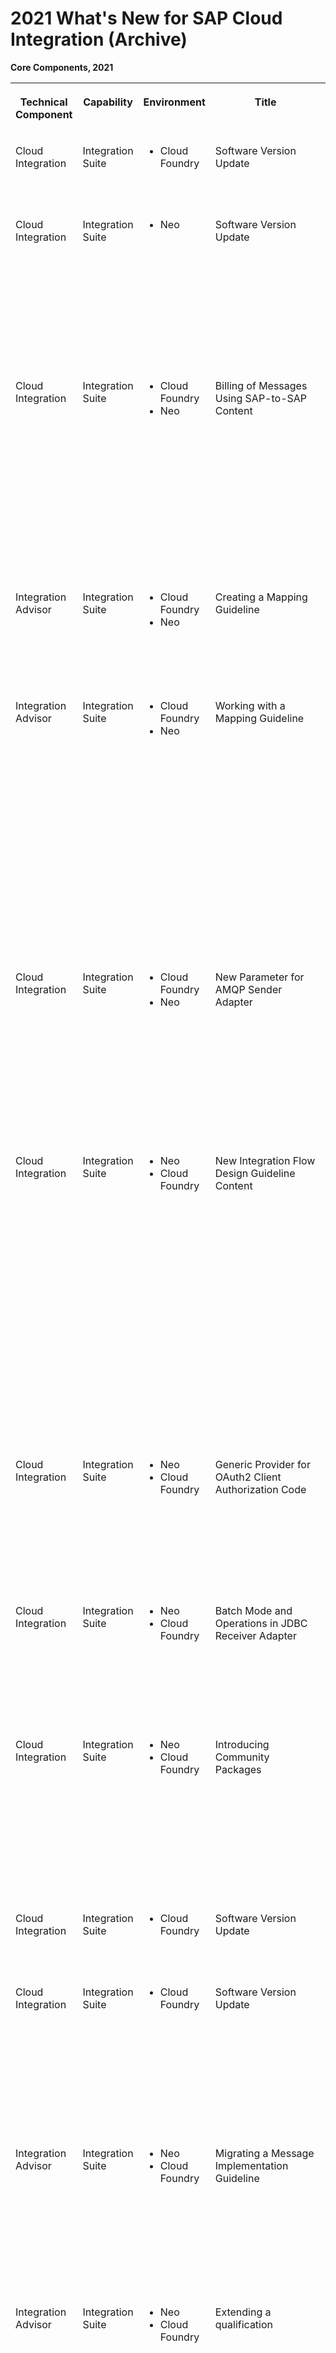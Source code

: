 <!-- loiodf65cdee56d04965a2e4bd863bc2410b -->

# 2021 What's New for SAP Cloud Integration \(Archive\)





**Core Components, 2021**


<table>
<tr>
<th valign="top">

Technical Component

</th>
<th valign="top">

Capability

</th>
<th valign="top">

Environment

</th>
<th valign="top">

Title

</th>
<th valign="top">

Description

</th>
<th valign="top">

Action

</th>
<th valign="top">

Type

</th>
<th valign="top">

Available as of

</th>
</tr>
<tr>
<td valign="top">

Cloud Integration

</td>
<td valign="top">

Integration Suite

</td>
<td valign="top">

-   Cloud Foundry



</td>
<td valign="top">

Software Version Update

</td>
<td valign="top">

-   SAP Cloud Integration: 6.20.\*
-   Increment: 2110



</td>
<td valign="top">

Info only

</td>
<td valign="top">

Changed

</td>
<td valign="top">

2021-12-04

</td>
</tr>
<tr>
<td valign="top">

Cloud Integration

</td>
<td valign="top">

Integration Suite

</td>
<td valign="top">

-   Neo



</td>
<td valign="top">

Software Version Update

</td>
<td valign="top">

-   SAP Cloud Integration: 5.28.\*
-   SAP Integration Advisor: 1.64.\*
-   Adapter Development Kit for SAP Cloud Integration: 2.53.\*
-   Increment: 2110



</td>
<td valign="top">

Info only

</td>
<td valign="top">

Changed

</td>
<td valign="top">

2021-12-04

</td>
</tr>
<tr>
<td valign="top">

Cloud Integration

</td>
<td valign="top">

Integration Suite

</td>
<td valign="top">

-   Cloud Foundry
-   Neo



</td>
<td valign="top">

Billing of Messages Using SAP-to-SAP Content

</td>
<td valign="top">

Starting with software increment 2110, all messages processed by modified standard SAP-to-SAP integration content \(from SAP Business Accelerator Hub\) are now charged according to the official metric. For more information, see SAP Note [294234](https://me.sap.com/notes/294234).

</td>
<td valign="top">

Info only

</td>
<td valign="top">

Changed

</td>
<td valign="top">

2021-12-04

</td>
</tr>
<tr>
<td valign="top">

Integration Advisor

</td>
<td valign="top">

Integration Suite

</td>
<td valign="top">

-   Cloud Foundry
-   Neo



</td>
<td valign="top">

Creating a Mapping Guideline

</td>
<td valign="top">

You can now copy a mapping guideline using two different options.

See: [Creating a New Mapping Guideline](../IntegrationAdvisor/creating-a-new-mapping-guideline-a42920e.md)

</td>
<td valign="top">

Info only

</td>
<td valign="top">

Changed

</td>
<td valign="top">

2021-12-04

</td>
</tr>
<tr>
<td valign="top">

Integration Advisor

</td>
<td valign="top">

Integration Suite

</td>
<td valign="top">

-   Cloud Foundry
-   Neo



</td>
<td valign="top">

Working with a Mapping Guideline

</td>
<td valign="top">

-   -   You can now search for a particular node in the source and target structure of a mapping guideline. The mapping type is now indicated by an icon above the mapping line.

See: [Mapping the Source and Target Nodes](../IntegrationAdvisor/mapping-the-source-and-target-nodes-9ea58d6.md)

</td>
<td valign="top">

Info only

</td>
<td valign="top">

New

</td>
<td valign="top">

2021-12-04

</td>
</tr>
<tr>
<td valign="top">

Cloud Integration

</td>
<td valign="top">

Integration Suite

</td>
<td valign="top">

-   Cloud Foundry
-   Neo



</td>
<td valign="top">

New Parameter for AMQP Sender Adapter

</td>
<td valign="top">

The mapping type is now indicated by an icon above theThe AMQP sender adapter comes with a new parameter that allows you to consume expired messages.

See: [Configure the AMQP Sender Adapter](../Development/configure-the-amqp-sender-adapter-99ce674.md)

</td>
<td valign="top">

Info only

</td>
<td valign="top">

Changed

</td>
<td valign="top">

2021-12-04

</td>
</tr>
<tr>
<td valign="top">

Cloud Integration

</td>
<td valign="top">

Integration Suite

</td>
<td valign="top">

-   Neo
-   Cloud Foundry



</td>
<td valign="top">

New Integration Flow Design Guideline Content

</td>
<td valign="top">

New integration flow design guidelines have been added to the *Integration Flow Design Guidelines - Enterprise Integration Patterns* integration package. Both documentation and a sample integration flow are available.

See:

-   [Variant: Dynamic Routing Using JMS Message Queues](../Development/variant-dynamic-routing-using-jms-message-queues-27c247e.md)

-   [Quality of Service Exactly Once](../Development/quality-of-service-exactly-once-f96cf27.md)




</td>
<td valign="top">

Info only

</td>
<td valign="top">

New

</td>
<td valign="top">

2021-12-04

</td>
</tr>
<tr>
<td valign="top">

Cloud Integration

</td>
<td valign="top">

Integration Suite

</td>
<td valign="top">

-   Neo
-   Cloud Foundry



</td>
<td valign="top">

Generic Provider for OAuth2 Client Authorization Code

</td>
<td valign="top">

You can now use the Generic Provider for OAuth2 Client Authorization Code.

See: [Deploying an OAuth2 Client Authorization Code with Generic Provider](../Operations/deploying-an-oauth2-client-authorization-code-with-generic-provider-72c8fa7.md)

</td>
<td valign="top">

Info only

</td>
<td valign="top">

New

</td>
<td valign="top">

2021-12-04

</td>
</tr>
<tr>
<td valign="top">

Cloud Integration

</td>
<td valign="top">

Integration Suite

</td>
<td valign="top">

-   Neo
-   Cloud Foundry



</td>
<td valign="top">

Batch Mode and Operations in JDBC Receiver Adapter

</td>
<td valign="top">

You can now perform batch operations like modifying multiple documents in one transaction.

See: [JDBC Receiver Adapter](../Development/jdbc-receiver-adapter-88be644.md)

</td>
<td valign="top">

Info only

</td>
<td valign="top">

New

</td>
<td valign="top">

2021-12-04

</td>
</tr>
<tr>
<td valign="top">

Cloud Integration

</td>
<td valign="top">

Integration Suite

</td>
<td valign="top">

-   Neo
-   Cloud Foundry



</td>
<td valign="top">

Introducing Community Packages

</td>
<td valign="top">

Community Packages are prepackaged, editable, open-source integration content developed by the integration experts in the community. See [Working with Prepackaged Integration Content](../Development/working-with-prepackaged-integration-content-bd2ed3e.md).

</td>
<td valign="top">

Info only

</td>
<td valign="top">

New

</td>
<td valign="top">

2021-12-04

</td>
</tr>
<tr>
<td valign="top">

Cloud Integration

</td>
<td valign="top">

Integration Suite

</td>
<td valign="top">

-   Cloud Foundry



</td>
<td valign="top">

Software Version Update

</td>
<td valign="top">

-   SAP Cloud Integration: 6.19.\*
-   Increment: 2109



</td>
<td valign="top">

Info only

</td>
<td valign="top">

Changed

</td>
<td valign="top">

2021-10-16

</td>
</tr>
<tr>
<td valign="top">

Cloud Integration

</td>
<td valign="top">

Integration Suite

</td>
<td valign="top">

-   Cloud Foundry



</td>
<td valign="top">

Software Version Update

</td>
<td valign="top">

-   SAP Cloud Integration: 5.27.\*
-   SAP Integration Advisor: 1.63.\*
-   Adapter Development Kit for SAP Cloud Integration: 2.53.\*
-   Increment: 2109



</td>
<td valign="top">

Info only

</td>
<td valign="top">

Changed

</td>
<td valign="top">

2021-10-16

</td>
</tr>
<tr>
<td valign="top">

Integration Advisor

</td>
<td valign="top">

Integration Suite

</td>
<td valign="top">

-   Neo
-   Cloud Foundry



</td>
<td valign="top">

Migrating a Message Implementation Guideline

</td>
<td valign="top">

You can now successfully migrate a message implementation guideline that is based on a IDoc.

See: [Migrating a Message Implementation Guideline](../IntegrationAdvisor/migrating-a-message-implementation-guideline-a9b12f3.md) 

</td>
<td valign="top">

Info only

</td>
<td valign="top">

New

</td>
<td valign="top">

2021-10-16

</td>
</tr>
<tr>
<td valign="top">

Integration Advisor

</td>
<td valign="top">

Integration Suite

</td>
<td valign="top">

-   Neo
-   Cloud Foundry



</td>
<td valign="top">

Extending a qualification

</td>
<td valign="top">

You can now extend an existing qualification of a message implementation guideline by adding an additional qualifier.

See: [Creating a Qualified Instance](../IntegrationAdvisor/creating-a-qualified-instance-efcf25e.md)

</td>
<td valign="top">

Info only

</td>
<td valign="top">

Changed

</td>
<td valign="top">

2021-10-16

</td>
</tr>
<tr>
<td valign="top">

Cloud Integration

</td>
<td valign="top">

Integration Suite

</td>
<td valign="top">

-   Neo
-   Cloud Foundry



</td>
<td valign="top">

Validation Step Introduced for JSON-to-XML Converter

</td>
<td valign="top">

The JSON-to-XML converter now checks for each JSON member name if it can be converted into a valid XML element or attribute name. If not, the system raises an exception.

The introduced enhancement can have an impact on existing integration flows containing the previous version of the JSON-to-XML converter.

Because of the newly introduced validation check, scenarios that have processed invalid JSON member names before can now result in an error.

Action: Check if your existing integration scenarios have processed invalid JSON member names \(not convertible into valid XML element or attribute names\) before. If that's the case, change your scenarios so that only that kind of JSON content is processed that can be converted into a valid XML.

To find more information on which characters are allowed in your JSON content so that Cloud Integration can convert it into valid XML, see: [Limitations for JSON to XML Conversion](../Development/limitations-for-json-to-xml-conversion-3a02829.md).

See also:

[3112970 - JSON-to-XML Converter Exception Caused by Invalid JSON Member Name](https://launchpad.support.sap.com/#/notes/3112970) \(Knowledge Base Article\)

</td>
<td valign="top">

Recommended

</td>
<td valign="top">

Changed

</td>
<td valign="top">

2021-10-16

</td>
</tr>
<tr>
<td valign="top">

Cloud Integration

</td>
<td valign="top">

Integration Suite

</td>
<td valign="top">

-   Neo
-   Cloud Foundry



</td>
<td valign="top">

Use Fast Exists Check for SFTP Adapter

</td>
<td valign="top">

You can now enable the Fast Exists Check for the SFTP sender and receiver adapter.

See:

-   [Configure the SFTP Sender Adapter](../Development/configure-the-sftp-sender-adapter-2de9ee5.md) 

-   [Configure the SFTP Sender Adapter Used with the Poll Enrich Step](../Development/configure-the-sftp-sender-adapter-used-with-the-poll-enrich-step-1f15fe2.md) 

-   [Configure the SFTP Receiver Adapter](../Development/configure-the-sftp-receiver-adapter-4ef52cf.md) 




</td>
<td valign="top">

Info only

</td>
<td valign="top">

New

</td>
<td valign="top">

2021-10-16

</td>
</tr>
<tr>
<td valign="top">

Cloud Integration

</td>
<td valign="top">

Integration Suite

</td>
<td valign="top">

-   Neo
-   Cloud Foundry



</td>
<td valign="top">

New Integration Flow Design Guideline Content

</td>
<td valign="top">

A new integration flow design guideline has been added to the *Integration Flow Design Guidelines – Use Scripting Appropriately* integration package. Both documentation and a sample integration flow are available.

See: [Parse JSON](../Development/parse-json-af0da64.md) 

</td>
<td valign="top">

Info only

</td>
<td valign="top">

New

</td>
<td valign="top">

2021-10-16

</td>
</tr>
<tr>
<td valign="top">

Cloud Integration

</td>
<td valign="top">

Integration Suite

</td>
<td valign="top">

-   Cloud Foundry



</td>
<td valign="top">

Software Version Update

</td>
<td valign="top">

-   SAP Cloud Integration: 6.18.\*
-   Increment: 2108



</td>
<td valign="top">



</td>
<td valign="top">

Changed

</td>
<td valign="top">

2021-09-18

</td>
</tr>
<tr>
<td valign="top">

Cloud Integration

</td>
<td valign="top">

Integration Suite

</td>
<td valign="top">

-   Neo



</td>
<td valign="top">

Software Version Update

</td>
<td valign="top">

-   SAP Cloud Integration: 5.26.\*
-   SAP Integration Advisor: 1.62.\*
-   Adapter Development Kit for SAP Cloud Integration: 2.53.\*
-   Increment: 2108



</td>
<td valign="top">



</td>
<td valign="top">

Changed

</td>
<td valign="top">

2021-09-18

</td>
</tr>
<tr>
<td valign="top">

Integration Advisor

</td>
<td valign="top">

Integration Suite

</td>
<td valign="top">

-   Neo
-   Cloud Foundry



</td>
<td valign="top">

Mapping Guidelines

</td>
<td valign="top">

Mapping guideline now supports group to leaf mapping.

See: [Mapping the Source and Target Nodes](../IntegrationAdvisor/mapping-the-source-and-target-nodes-9ea58d6.md) 

</td>
<td valign="top">



</td>
<td valign="top">

New

</td>
<td valign="top">

2021-09-18

</td>
</tr>
<tr>
<td valign="top">

Cloud Integration

</td>
<td valign="top">

Integration Suite

</td>
<td valign="top">

-   Neo
-   Cloud Foundry



</td>
<td valign="top">

Improvements to Access Policies

</td>
<td valign="top">

The scope of access policies now includes the protection of:

-   Script collection artifacts

-   Runtime operations like deploy and undeploy, restart, download, log level change, and configure archiving of the artifacts


See:

-   [Managing Access Policies, Cloud Foundry Environment](../Operations/managing-access-policies-cloud-foundry-environment-7db3c87.md) 

-   [Managing Access Policies, Neo Environment](../Operations/managing-access-policies-neo-environment-18f06d4.md) 




</td>
<td valign="top">



</td>
<td valign="top">

Changed

</td>
<td valign="top">

2021-09-18

</td>
</tr>
<tr>
<td valign="top">

Cloud Integration

</td>
<td valign="top">

Integration Suite

</td>
<td valign="top">

-   Neo
-   Cloud Foundry



</td>
<td valign="top">

Deployment Error Message in the Integration Flow Editor

</td>
<td valign="top">

Deployment error message is now shown in the *Deployment Status* tab of the integration flow editor. See: [Deployment Status View](../Development/deployment-status-view-40add87.md).

</td>
<td valign="top">



</td>
<td valign="top">

New

</td>
<td valign="top">

2021-09-18

</td>
</tr>
<tr>
<td valign="top">

Cloud Integration

</td>
<td valign="top">

Integration Suite

</td>
<td valign="top">

-   Neo
-   Cloud Foundry



</td>
<td valign="top">

Enhancements to Copy and Paste of Integration Flow Steps

</td>
<td valign="top">

You can now copy and paste multiple flow steps in one go. See: [Overview of Integration Flow Editor](../Development/overview-of-integration-flow-editor-db10beb.md).

</td>
<td valign="top">



</td>
<td valign="top">

Changed

</td>
<td valign="top">

2021-09-18

</td>
</tr>
<tr>
<td valign="top">

Cloud Integration

</td>
<td valign="top">

Integration Suite

</td>
<td valign="top">

-   Neo
-   Cloud Foundry



</td>
<td valign="top">

Enhancements to HTTP Receiver Adapter

</td>
<td valign="top">

In case of message failures while a HTTP Receiver adapter calls the target system, message processing log attachments are created. HTTP request headers, response headers, and response body are created as unique attachments depending upon the message failure scenario. See: [HTTP Receiver Adapter](../Development/http-receiver-adapter-2da452e.md).

</td>
<td valign="top">



</td>
<td valign="top">

Changed

</td>
<td valign="top">

2021-09-18

</td>
</tr>
<tr>
<td valign="top">

Cloud Integration

</td>
<td valign="top">

Cloud Integration

</td>
<td valign="top">

-   Neo

-   Cloud Foundry



</td>
<td valign="top">

Kafka Polling Monitor for the Kafka Sender Adapter

</td>
<td valign="top">

After deployment of the integration flow with the Kafka Sender adapter, if there's an exception thrown during polling for whichever reason, the corresponding error details are shown in the *Monitor* section.

See: [Configure the Kafka Sender Adapter](../Development/configure-the-kafka-sender-adapter-0d849e5.md) 

</td>
<td valign="top">



</td>
<td valign="top">

New

</td>
<td valign="top">

2021-09-18

</td>
</tr>
<tr>
<td valign="top">

Cloud Integration

</td>
<td valign="top">

Integration Suite

</td>
<td valign="top">

-   Neo

-   Cloud Foundry



</td>
<td valign="top">

New *ID Mapping* Step Available

</td>
<td valign="top">

You can use the *ID Mapping* step to map a source message ID to a target message ID. You can use this feature to implement scenarios with exactly once processing of messages, for example.

See: [Define ID Mapping](../Development/define-id-mapping-2367101.md) 

</td>
<td valign="top">



</td>
<td valign="top">

New

</td>
<td valign="top">

2021-09-18

</td>
</tr>
<tr>
<td valign="top">

Cloud Integration

</td>
<td valign="top">

Integration Suite

</td>
<td valign="top">

-   Neo

-   Cloud Foundry



</td>
<td valign="top">

New Integration Flow Design Guideline Content

</td>
<td valign="top">

A new integration flow design guideline has been added to the *Integration Flow Design Guidelines – Use Scripting Appropriately* integration package. Both documentation and a sample integration flow are available. See:

-   [Access URL Get Parameters in Scripts](../Development/access-url-get-parameters-in-scripts-7ad2ac9.md) 

-   [Access URL Paths in Scripts](../Development/access-url-paths-in-scripts-f0620cb.md) 




</td>
<td valign="top">



</td>
<td valign="top">

New

</td>
<td valign="top">

2021-09-18

</td>
</tr>
<tr>
<td valign="top">

Cloud Integration

</td>
<td valign="top">

Integration Suite

</td>
<td valign="top">

-   Cloud Foundry



</td>
<td valign="top">

Software Version Update

</td>
<td valign="top">

-   SAP Cloud Integration: 6.17.\*
-   Increment: 2107



</td>
<td valign="top">



</td>
<td valign="top">

Changed

</td>
<td valign="top">

2021-08-21

</td>
</tr>
<tr>
<td valign="top">

Cloud Integration

</td>
<td valign="top">

Integration Suite

</td>
<td valign="top">

-   Neo



</td>
<td valign="top">

Software Version Update

</td>
<td valign="top">

-   SAP Cloud Integration: 5.25.\*
-   SAP Integration Advisor: 1.61.\*
-   Adapter Development Kit for SAP Cloud Integration: 2.53.\*
-   Increment: 2107



</td>
<td valign="top">



</td>
<td valign="top">

Changed

</td>
<td valign="top">

2021-08-21

</td>
</tr>
<tr>
<td valign="top">

Cloud Integration

</td>
<td valign="top">

Integration Suite

</td>
<td valign="top">

-   Neo

-   Cloud Foundry



</td>
<td valign="top">

Archiving Data

</td>
<td valign="top">

You can connect Cloud Integration to a remote content management system and use this system to archive data.

See: [Archiving Data, Cloud Foundry Environment](../Operations/archiving-data-cloud-foundry-environment-bc71f88.md) 

</td>
<td valign="top">



</td>
<td valign="top">

New

</td>
<td valign="top">

2021-08-21

</td>
</tr>
<tr>
<td valign="top">

Integration Advisor

</td>
<td valign="top">

Integration Suite

</td>
<td valign="top">

-   Cloud Foundry



</td>
<td valign="top">

Migrating a Message Implementation Guideline

</td>
<td valign="top">

Migration of a message implementation guideline will now consider Compound qualified nodes as well.

See: [Migrating a Message Implementation Guideline](../IntegrationAdvisor/migrating-a-message-implementation-guideline-a9b12f3.md) 

</td>
<td valign="top">



</td>
<td valign="top">

Changed

</td>
<td valign="top">

2021-08-21

</td>
</tr>
<tr>
<td valign="top">

Integration Advisor

</td>
<td valign="top">

Integration Suite

</td>
<td valign="top">

-   Neo

-   Cloud Foundry



</td>
<td valign="top">

Simulating a Message Implementation Guideline

</td>
<td valign="top">

You now have the option to rerun simulation on a message implementation guideline based on example data or payload data.

See: [Simulating a Message Implementation Guideline](../IntegrationAdvisor/simulating-a-message-implementation-guideline-42b45c5.md) 

</td>
<td valign="top">



</td>
<td valign="top">

Changed

</td>
<td valign="top">

2021-08-21

</td>
</tr>
<tr>
<td valign="top">

Integration Advisor

</td>
<td valign="top">

Integration Suite

</td>
<td valign="top">

-   Neo

-   Cloud Foundry



</td>
<td valign="top">

Simulating a Mapping Guideline

</td>
<td valign="top">

You can now view all the potential instances of a node after simulating a mapping guideline, independent of whether the instances are created or not.

See: [Simulating a Mapping Guideline](../IntegrationAdvisor/simulating-a-mapping-guideline-b18178b.md) 

</td>
<td valign="top">



</td>
<td valign="top">

New

</td>
<td valign="top">

2021-08-21

</td>
</tr>
<tr>
<td valign="top">

Cloud Integration

</td>
<td valign="top">

Cloud Integration

</td>
<td valign="top">

-   Neo
-   Cloud Foundry



</td>
<td valign="top">

New Integration Flow Design Guideline Content

</td>
<td valign="top">

A new integration flow design guideline has been added to the *Integration Flow Design Guidelines - Learn the Basics* integration package. Both documentation and a sample integration flow are available.

See: [Decouple Sender and Flows Using JMS Message Queues](../Development/decouple-sender-and-flows-using-jms-message-queues-3c26902.md) 

A new integration flow design guideline has been added to the *Integration Flow Design Guidelines - Apply Highest Security Standards* integration package. Both documentation and a sample integration flow are available.

See: [Protect Data Integrity](../Development/protect-data-integrity-e0ef25c.md) 

</td>
<td valign="top">



</td>
<td valign="top">

Changed

</td>
<td valign="top">

2021-08-21

</td>
</tr>
<tr>
<td valign="top">

Cloud Integration

</td>
<td valign="top">

Integration Suite

</td>
<td valign="top">

-   Neo
-   Cloud Foundry



</td>
<td valign="top">

Enhancements to Copy and Paste of Integration Flow Steps

</td>
<td valign="top">

You can now copy flow steps and paste them across different integration flows. See: [Overview of Integration Flow Editor](../Development/overview-of-integration-flow-editor-db10beb.md).

</td>
<td valign="top">



</td>
<td valign="top">

Changed

</td>
<td valign="top">

2021-08-21

</td>
</tr>
<tr>
<td valign="top">

Cloud Integration

</td>
<td valign="top">

Integration Suite

</td>
<td valign="top">

-   Neo
-   Cloud Foundry



</td>
<td valign="top">

Improvements to Access Policies in Design Time

</td>
<td valign="top">

Message mappings and value mappings can also be protected using access policies. See

-   [Managing Access Policies, Cloud Foundry Environment](../Operations/managing-access-policies-cloud-foundry-environment-7db3c87.md) 

-   [Managing Access Policies, Neo Environment](../Operations/managing-access-policies-neo-environment-18f06d4.md) 




</td>
<td valign="top">



</td>
<td valign="top">

Changed

</td>
<td valign="top">

2021-08-21

</td>
</tr>
<tr>
<td valign="top">

Cloud Integration

</td>
<td valign="top">

Integration Suite

</td>
<td valign="top">

-   Neo
-   Cloud Foundry



</td>
<td valign="top">

Change in Delta Sync Range for SuccessFactors SOAP Adapter

</td>
<td valign="top">

For SuccessFactors SOAP Receiver adapter, the delta sync time range is changed to a 3-month timeframe. Earlier, the time range was from 01-01-1970. See: [Configure the SuccessFactors SOAP Receiver Adapter](../Development/configure-the-successfactors-soap-receiver-adapter-360ef42.md).

</td>
<td valign="top">



</td>
<td valign="top">

Changed

</td>
<td valign="top">

2021-08-21

</td>
</tr>
<tr>
<td valign="top">

Cloud Integration

</td>
<td valign="top">

Integration Suite

</td>
<td valign="top">

-   Cloud Foundry



</td>
<td valign="top">

Software Version Update

</td>
<td valign="top">

-   SAP Cloud Integration: 6.16.\*
-   Increment: 2106



</td>
<td valign="top">



</td>
<td valign="top">

Changed

</td>
<td valign="top">

2021-07-26

</td>
</tr>
<tr>
<td valign="top">

Cloud Integration

</td>
<td valign="top">

Integration Suite

</td>
<td valign="top">

-   Neo



</td>
<td valign="top">

Software Version Update

</td>
<td valign="top">

-   SAP Cloud Integration: 5.24.\*
-   SAP Integration Advisor: 1.60.\*
-   Adapter Development Kit for SAP Cloud Integration: 2.53.\*
-   Increment: 2106



</td>
<td valign="top">



</td>
<td valign="top">

Changed

</td>
<td valign="top">

2021-07-26

</td>
</tr>
<tr>
<td valign="top">

Integration Advisor

</td>
<td valign="top">

Integration Suite

</td>
<td valign="top">

-   Neo
-   Cloud Foundry



</td>
<td valign="top">

Conditional Mapping

</td>
<td valign="top">

You can now view the details of the input and outcome of a conditional mapping after simulating a mapping guideline.

See: [Simulating a Mapping Guideline](../IntegrationAdvisor/simulating-a-mapping-guideline-b18178b.md) 

</td>
<td valign="top">



</td>
<td valign="top">

Changed

</td>
<td valign="top">

2021-07-26

</td>
</tr>
<tr>
<td valign="top">

Cloud Integration

</td>
<td valign="top">

Integration Suite

</td>
<td valign="top">

-   Neo
-   Cloud Foundry



</td>
<td valign="top">

New On-Premise Database

</td>
<td valign="top">

The JDBC adapter now supports the connection to on-premise HANA databases.

See: [JDBC Receiver Adapter](../Development/jdbc-receiver-adapter-88be644.md).

</td>
<td valign="top">



</td>
<td valign="top">

New

</td>
<td valign="top">

2021-07-26

</td>
</tr>
<tr>
<td valign="top">

Integration Advisor

</td>
<td valign="top">

Integration Suite

</td>
<td valign="top">

-   Neo
-   Cloud Foundry



</td>
<td valign="top">

Message Implementation Guideline

</td>
<td valign="top">

-   You can now simulate a message implementation guideline using the payload data.

-   You can now view the distinction between nonexisting and empty leaf nodes after simulating the mapping structure of a message implementation guideline.


See: [Simulating a Message Implementation Guideline](../IntegrationAdvisor/simulating-a-message-implementation-guideline-42b45c5.md) 

</td>
<td valign="top">



</td>
<td valign="top">

New

</td>
<td valign="top">

2021-07-26

</td>
</tr>
<tr>
<td valign="top">

Integration Advisor

</td>
<td valign="top">

Integration Suite

</td>
<td valign="top">

-   Neo
-   Cloud Foundry



</td>
<td valign="top">

Code Value Mapping

</td>
<td valign="top">

You can now delete or change the deprecated values found in the code value mapping in a mapping guideline.

See: [Value Transformations](../IntegrationAdvisor/value-transformations-19f8374.md) 

</td>
<td valign="top">



</td>
<td valign="top">

Changed

</td>
<td valign="top">

2021-07-26

</td>
</tr>
<tr>
<td valign="top">

Cloud Integration

</td>
<td valign="top">

Integration Suite

</td>
<td valign="top">

-   Neo
-   Cloud Foundry



</td>
<td valign="top">

New Integration Flow Design Guideline Content

</td>
<td valign="top">

A new integration flow design guideline has been added to the *Integration Flow Design Guidelines - Handle Errors Gracefully* integration package. Both documentation and a sample integration flow are available.

See: [Handle Errors in Successful Responses](../Development/handle-errors-in-successful-responses-f066020.md) 

</td>
<td valign="top">



</td>
<td valign="top">

Changed

</td>
<td valign="top">

2021-07-26

</td>
</tr>
<tr>
<td valign="top">

Cloud Integration

</td>
<td valign="top">

Integration Suite

</td>
<td valign="top">

-   Neo
-   Cloud Foundry



</td>
<td valign="top">

Throw Exception in Poll Enrich

</td>
<td valign="top">

You can now enable the option to throw an exception in the message processing of the Poll Enrich step if no message is found.

See: [Define Poll Enrich](../Development/define-poll-enrich-f8c8c1d.md) 

</td>
<td valign="top">



</td>
<td valign="top">

Changed

</td>
<td valign="top">

2021-07-26

</td>
</tr>
<tr>
<td valign="top">

Cloud Integration

</td>
<td valign="top">

Integration Suite

</td>
<td valign="top">

-   Neo
-   Cloud Foundry



</td>
<td valign="top">

*Deployment Status* view in the integration artifact editor

</td>
<td valign="top">

*Deployment Status* is now available in the property sheet of the integration artifact editor. See: [Deployment Status View](../Development/deployment-status-view-40add87.md).

</td>
<td valign="top">



</td>
<td valign="top">

New

</td>
<td valign="top">

2021-07-26

</td>
</tr>
<tr>
<td valign="top">

Cloud Integration

</td>
<td valign="top">

Integration Suite

</td>
<td valign="top">

-   Neo
-   Cloud Foundry



</td>
<td valign="top">

Copy and Paste Integration Flow Steps while Modeling Integration artifacts

</td>
<td valign="top">

You can now copy flow steps and paste within the artifact. See: [Overview of Integration Flow Editor](../Development/overview-of-integration-flow-editor-db10beb.md).

</td>
<td valign="top">



</td>
<td valign="top">

New

</td>
<td valign="top">

2021-07-26

</td>
</tr>
<tr>
<td valign="top">

Cloud Integration

</td>
<td valign="top">

Integration Suite

</td>
<td valign="top">

-   Neo
-   Cloud Foundry



</td>
<td valign="top">

Improvements of LDAP Receiver Adapter

</td>
<td valign="top">

-   Search operation now returns multi-valued attributes using semicolon or xml tags.

-   You can now define the input type for a modify operation.

-   Modify operation now supports add, remove, and replace of the entities.


See: [LDAP Receiver Adapter](../Development/ldap-receiver-adapter-06a753f.md).

</td>
<td valign="top">



</td>
<td valign="top">

Changed

</td>
<td valign="top">

2021-07-26

</td>
</tr>
<tr>
<td valign="top">

Cloud Integration

</td>
<td valign="top">

Integration Suite

</td>
<td valign="top">

-   Neo
-   Cloud Foundry



</td>
<td valign="top">

Improvements of Access Policies in Design Time

</td>
<td valign="top">

OData APIs can also be protected using access policies. See

-   [Managing Access Policies, Cloud Foundry Environment](../Operations/managing-access-policies-cloud-foundry-environment-7db3c87.md) 

-   [Managing Access Policies, Neo Environment](../Operations/managing-access-policies-neo-environment-18f06d4.md) 




</td>
<td valign="top">



</td>
<td valign="top">

Changed

</td>
<td valign="top">

2021-07-26

</td>
</tr>
<tr>
<td valign="top">

Cloud Integration

</td>
<td valign="top">

Integration Suite

</td>
<td valign="top">

-   Neo
-   Cloud Foundry



</td>
<td valign="top">

Support for OAuth2 SAML Bearer Certificate Authentication in SF Adapters

</td>
<td valign="top">

SuccessFactors SOAP Sender Adapter and the Query Modeling wizards of SuccessFactors V2 OData and SuccessFactors SOAP Receiver adapters now support OAuth2 credentials. See:

-   [Configure the SuccessFactors \(SOAP\) Sender Adapter](../Development/configure-the-successfactors-soap-sender-adapter-874e4b1.md) 

-   [Configure the SuccessFactors OData V2 Receiver Adapter](../Development/configure-the-successfactors-odata-v2-receiver-adapter-d16dd12.md) 

-   [Modifying SuccessFactors SOAP Entity and Operation](../Development/modifying-successfactors-soap-entity-and-operation-a6ee603.md) 




</td>
<td valign="top">



</td>
<td valign="top">

New

</td>
<td valign="top">

2021-07-26

</td>
</tr>
<tr>
<td valign="top">

Cloud Integration

</td>
<td valign="top">

Integration Suite

</td>
<td valign="top">

Cloud Foundry

</td>
<td valign="top">

Software Version Update

</td>
<td valign="top">

-   SAP Cloud Integration: 6.15.\*
-   Increment: 2105



</td>
<td valign="top">



</td>
<td valign="top">

Changed

</td>
<td valign="top">

2021-06-26

</td>
</tr>
<tr>
<td valign="top">

Cloud Integration

</td>
<td valign="top">

Integration Suite

</td>
<td valign="top">

Neo

</td>
<td valign="top">

Software Version Update

</td>
<td valign="top">

-   SAP Cloud Integration: 5.23.\*
-   SAP Integration Advisor: 1.59.\*
-   Adapter Development Kit for SAP Cloud Integration: 2.53.\*
-   Increment: 2105



</td>
<td valign="top">



</td>
<td valign="top">

Changed

</td>
<td valign="top">

2021-06-26

</td>
</tr>
<tr>
<td valign="top">

Integration Advisor

</td>
<td valign="top">

Integration Suite

</td>
<td valign="top">

-   Neo
-   Cloud Foundry



</td>
<td valign="top">

Compound Qualification

</td>
<td valign="top">

You can now qualify a node using more than one qualifying nodes in a message implementation guideline.

See: [Creating a Qualified Instance](../IntegrationAdvisor/creating-a-qualified-instance-efcf25e.md) 

</td>
<td valign="top">



</td>
<td valign="top">

New

</td>
<td valign="top">

2021-06-26

</td>
</tr>
<tr>
<td valign="top">

Integration Advisor

</td>
<td valign="top">

Integration Suite

</td>
<td valign="top">

-   Neo
-   Cloud Foundry



</td>
<td valign="top">

Mapping Guideline

</td>
<td valign="top">

You can now view the distinction between nonexisting and empty leaf nodes after simulating the mapping structure of a mapping guideline.

See: [Working with a Mapping Guideline \(MAG\)](../IntegrationAdvisor/working-with-a-mapping-guideline-mag-0803ca6.md) 

</td>
<td valign="top">



</td>
<td valign="top">

New

</td>
<td valign="top">

2021-06-26

</td>
</tr>
<tr>
<td valign="top">

Cloud Integration

</td>
<td valign="top">

Integration Suite

</td>
<td valign="top">

-   Neo
-   Cloud Foundry



</td>
<td valign="top">

Poll Interval for XI Adapter

</td>
<td valign="top">

You can now define the poll interval for both the XI Sender and the XI Receiver adapter, specifying the waiting time before a new attempt is made to consume messages from the data store.

See:

-   [Configure the XI Sender Adapter](../Development/configure-the-xi-sender-adapter-41a1a57.md) 

-   [Configure the XI Receiver Adapter](../Development/configure-the-xi-receiver-adapter-5d2670f.md) 




</td>
<td valign="top">



</td>
<td valign="top">

Changed

</td>
<td valign="top">

2021-06-26

</td>
</tr>
<tr>
<td valign="top">

Cloud Integration

</td>
<td valign="top">

Integration Suite

</td>
<td valign="top">

-   Neo
-   Cloud Foundry



</td>
<td valign="top">

Selective Transport of Integration Artifacts

</td>
<td valign="top">

Now you can transport one or more integration artifacts from your integration package to another integration tenant hosted on the same environment.

See: [Content Transport](../Development/content-transport-e3c79d6.md) 

</td>
<td valign="top">



</td>
<td valign="top">

Changed

</td>
<td valign="top">

2021-06-26

</td>
</tr>
<tr>
<td valign="top">

Cloud Integration

</td>
<td valign="top">

Integration Suite

</td>
<td valign="top">

-   Neo
-   Cloud Foundry



</td>
<td valign="top">

Modifying Java User Defined Functions \(UDFs\)

</td>
<td valign="top">

You can now view and edit Java UDF mapping content that was imported from ES Repository.

See: [Importing Mapping Content from ES Repository](../IntegrationSettings/importing-mapping-content-from-es-repository-e18fc05.md) 

</td>
<td valign="top">



</td>
<td valign="top">

Changed

</td>
<td valign="top">

2021-06-26

</td>
</tr>
<tr>
<td valign="top">

Cloud Integration

</td>
<td valign="top">

Integration Suite

</td>
<td valign="top">

-   Neo
-   Cloud Foundry



</td>
<td valign="top">

JDBC Driver

</td>
<td valign="top">

Now, you can upload and deploy type-4 compliant IBM DB2 JDBC drivers in runtime to access DB2 database.

See: [Configure JDBC Drivers](../Operations/configure-jdbc-drivers-77c7d95.md) 

</td>
<td valign="top">



</td>
<td valign="top">

New

</td>
<td valign="top">

2021-06-26

</td>
</tr>
<tr>
<td valign="top">

Cloud Integration

</td>
<td valign="top">

Integration Suite

</td>
<td valign="top">

-   Neo
-   Cloud Foundry



</td>
<td valign="top">

New Integration Flow Design Guideline Content

</td>
<td valign="top">

A new integration flow design guideline has been added to the *Integration Flow Design Guidelines - Learn the Basics: Message Mapping* integration package. Both documentation and a sample integration flow are available.

See: [Message Mapping](../Development/message-mapping-ec59f97.md) 

</td>
<td valign="top">



</td>
<td valign="top">

Changed

</td>
<td valign="top">

2021-06-26

</td>
</tr>
<tr>
<td valign="top">

Cloud Integration

</td>
<td valign="top">

Integration Suite

</td>
<td valign="top">

-   Neo
-   Cloud Foundry



</td>
<td valign="top">

Message Mapping as Artifact

</td>
<td valign="top">

Now, you can create message mapping artifact and reuse them by reference across different integration flows within the same integration package.

See: [Creating Message Mapping as an Artifact](../Development/creating-message-mapping-as-an-artifact-1d52a7b.md) 

</td>
<td valign="top">



</td>
<td valign="top">

New

</td>
<td valign="top">

2021-06-26

</td>
</tr>
<tr>
<td valign="top">

Cloud Integration

</td>
<td valign="top">

Integration Suite

</td>
<td valign="top">

-   Cloud Foundry



</td>
<td valign="top">

Improvements to Malware Scanning Capability

</td>
<td valign="top">

With this release, script collection artifacts and integration packages are also scanned for malware before upload. See: [Malware Scanner](../IntegrationSettings/malware-scanner-37df657.md).

</td>
<td valign="top">



</td>
<td valign="top">

Changed

</td>
<td valign="top">

2021-06-26

</td>
</tr>
<tr>
<td valign="top">

Cloud Integration

</td>
<td valign="top">

Integration Suite

</td>
<td valign="top">

-   Neo
-   Cloud Foundry



</td>
<td valign="top">

Support for OAuth2 SAML Bearer Certificate Authentication in SF Adapter

</td>
<td valign="top">

SuccessFactors SOAP Receiver Adapter now supports OAuth2 credentials. See: [Deploying an OAuth2 SAML Bearer Assertion](../Operations/deploying-an-oauth2-saml-bearer-assertion-3ee6582.md).

</td>
<td valign="top">



</td>
<td valign="top">

New

</td>
<td valign="top">

2021-06-26

</td>
</tr>
<tr>
<td valign="top">

Cloud Integration

</td>
<td valign="top">

Integration Suite

</td>
<td valign="top">

-   Neo
-   Cloud Foundry



</td>
<td valign="top">

Update related to ELSTER Adapter

</td>
<td valign="top">

This software release contains an update for the ELSTER receiver adapter: The German tax authorities have released a new version \(33.4.4.0\) of the

ERiC \(ELSTER Rich Client\) library. This update requires version 12 for the ELSTER data collection \(Datenabholung\).

If you use the ELSTER adapter, in particular, together with the data collection method for ETStmt \(LStB\) and ELStAM, make sure that you implement the following SAP note [3067520](https://me.sap.com/notes/3067520) in your HR system.

See: [ELSTER Receiver Adapter](../Development/elster-receiver-adapter-e374ef7.md) 

</td>
<td valign="top">



</td>
<td valign="top">

Changed

</td>
<td valign="top">

2021-06-26

</td>
</tr>
<tr>
<td valign="top">

Cloud Integration

</td>
<td valign="top">

Integration Suite

</td>
<td valign="top">

-   Neo
-   Cloud Foundry



</td>
<td valign="top">

Keep File and Process Again option for the SFTP Sender Adapter used with the Poll Enrich Step

</td>
<td valign="top">

You can now select the option *Keep File and Process Again* for the SFTP Sender Adapter used with the Poll Enrich Step to allow repeated and parallel access to the same file without moving or deleting it.

See: [Configure the SFTP Sender Adapter Used with the Poll Enrich Step](../Development/configure-the-sftp-sender-adapter-used-with-the-poll-enrich-step-1f15fe2.md) 

</td>
<td valign="top">



</td>
<td valign="top">

Changed

</td>
<td valign="top">

2021-06-26

</td>
</tr>
<tr>
<td valign="top">

Cloud Integration

</td>
<td valign="top">

Integration Suite

</td>
<td valign="top">

-   Neo
-   Cloud Foundry



</td>
<td valign="top">

Data Store Default Expiry Period

</td>
<td valign="top">

The data store default expiry period was changed from 90 to 30 days.

See: [Define Data Store Write Operations](../Development/define-data-store-write-operations-46260ee.md) 

</td>
<td valign="top">



</td>
<td valign="top">

Changed

</td>
<td valign="top">

2021-06-26

</td>
</tr>
<tr>
<td valign="top">

Cloud Integration

</td>
<td valign="top">

Integration Suite

</td>
<td valign="top">

-   Neo
-   Cloud Foundry



</td>
<td valign="top">

Improvement of Access Policies in Design Time

</td>
<td valign="top">

REST and SOAP APIs can also be protected using access policies. See

-   [Managing Access Policies, Cloud Foundry Environment](../Operations/managing-access-policies-cloud-foundry-environment-7db3c87.md) 

-   [Managing Access Policies, Neo Environment](../Operations/managing-access-policies-neo-environment-18f06d4.md) 




</td>
<td valign="top">



</td>
<td valign="top">

Changed

</td>
<td valign="top">

2021-06-26

</td>
</tr>
<tr>
<td valign="top">

Cloud Integration

</td>
<td valign="top">

Integration Suite

</td>
<td valign="top">

Cloud Foundry

</td>
<td valign="top">

Software Version Update

</td>
<td valign="top">

-   SAP Cloud Integration: 6.14.\*
-   Increment: 2104



</td>
<td valign="top">



</td>
<td valign="top">

Changed

</td>
<td valign="top">

2021-05-29

</td>
</tr>
<tr>
<td valign="top">

Cloud Integration

</td>
<td valign="top">

Integration Suite

</td>
<td valign="top">

Neo

</td>
<td valign="top">

Software Version Update

</td>
<td valign="top">

-   SAP Cloud Integration: 5.22.\*
-   SAP Integration Advisor: 1.58.\*
-   Adapter Development Kit for SAP Cloud Integration: 2.53.\*
-   Increment: 2104



</td>
<td valign="top">



</td>
<td valign="top">

Changed

</td>
<td valign="top">

2021-05-29

</td>
</tr>
<tr>
<td valign="top">

Integration Advisor

</td>
<td valign="top">

Integration Suite

</td>
<td valign="top">

-   Cloud Foundry
-   Neo



</td>
<td valign="top">

Message Implementation Guideline

</td>
<td valign="top">

You can now activate a message implementation guideline that is based on a custom message by activating the custom message first.

See: [Versioning a Message Implementation Guideline](../IntegrationAdvisor/versioning-a-message-implementation-guideline-12784f9.md) 

</td>
<td valign="top">



</td>
<td valign="top">

Changed

</td>
<td valign="top">

2021-05-29

</td>
</tr>
<tr>
<td valign="top">

Cloud Integration

</td>
<td valign="top">

Integration Suite

</td>
<td valign="top">

-   Cloud Foundry
-   Neo



</td>
<td valign="top">

PDF Guides in SAP Cloud Integration 

</td>
<td valign="top">

To improve access to information, we’re discontinuing to support all PDF guides, except for the **Feature Scope Description** guide. The PDF guides will no longer be updated, and it will be deleted. Going forward we do not recommend using the existing PDFs.

</td>
<td valign="top">



</td>
<td valign="top">

Deleted

</td>
<td valign="top">

2021-05-29

</td>
</tr>
<tr>
<td valign="top">

Integration Advisor

</td>
<td valign="top">

Integration Suite

</td>
<td valign="top">

-   Neo
-   Cloud Foundry



</td>
<td valign="top">

Migrating a Message Implementation Guideline

</td>
<td valign="top">

Migration of user-defined qualifier markers and qualifications based on newly added global codelists are now supported.

See: [Migrating a Message Implementation Guideline](../IntegrationAdvisor/migrating-a-message-implementation-guideline-a9b12f3.md) 

</td>
<td valign="top">



</td>
<td valign="top">

Changed

</td>
<td valign="top">

2021-05-29

</td>
</tr>
<tr>
<td valign="top">

Cloud Integration

</td>
<td valign="top">

Integration Suite

</td>
<td valign="top">

-   Neo
-   Cloud Foundry



</td>
<td valign="top">

Introducing Script Collection Artifact

</td>
<td valign="top">

You can create script collection artifacts that can contain supported script resources like Groovy script, JavaScripit, and Jar \(archive\) files in it. Script collection comes with benefits like reusable script resources, reduced memory usage, ease of maintenance. See [Developing Script and Script Collection](../Development/developing-script-and-script-collection-e60f706.md).

</td>
<td valign="top">



</td>
<td valign="top">

New

</td>
<td valign="top">

2021-05-29

</td>
</tr>
<tr>
<td valign="top">

Cloud Integration

</td>
<td valign="top">

Integration Suite

</td>
<td valign="top">

Neo

</td>
<td valign="top">

JDBC Receiver Adapter

</td>
<td valign="top">

You can now use JDBC receiver adapter to connect with HANA 2.0 Database \(DB\) for Cloud Integration tenants hosted on Neo Environment. Existing users can upgrade their HANA DB from 1.0 to 2.0.

</td>
<td valign="top">



</td>
<td valign="top">

Changed

</td>
<td valign="top">

2021-05-29

</td>
</tr>
<tr>
<td valign="top">

Cloud Integration

</td>
<td valign="top">

Integration Suite

</td>
<td valign="top">

-   Neo
-   Cloud Foundry



</td>
<td valign="top">

Consuming Access Policies in Design Time

</td>
<td valign="top">

As a tenant administrator, you can now apply access policies for the integration artifacts at design time. Earlier, you could only protect the business data created during the runtime execution of integration artifacts. See

-   [Managing Access Policies, Cloud Foundry Environment](../Operations/managing-access-policies-cloud-foundry-environment-7db3c87.md) 

-   [Managing Access Policies, Neo Environment](../Operations/managing-access-policies-neo-environment-18f06d4.md) 




</td>
<td valign="top">



</td>
<td valign="top">

Changed

</td>
<td valign="top">

2021-05-29

</td>
</tr>
<tr>
<td valign="top">

Cloud Integration

</td>
<td valign="top">

Integration Suite

</td>
<td valign="top">

-   Neo
-   Cloud Foundry



</td>
<td valign="top">

Enhanced Cloud Integration OData API

</td>
<td valign="top">

The `Idempotent Repository` resource of the `Message Processing Logs` API has been deprecated and replaced by a new one.

See: [Message Processing Logs](../Development/message-processing-logs-827a2d7.md) 

</td>
<td valign="top">



</td>
<td valign="top">

Changed

</td>
<td valign="top">

2021-05-29

</td>
</tr>
<tr>
<td valign="top">

Cloud Integration

</td>
<td valign="top">

Integration Suite

</td>
<td valign="top">

-   Neo
-   Cloud Foundry



</td>
<td valign="top">

Listing Allowed Headers in the HTTP Receiver Adapter

</td>
<td valign="top">

You can now list the request headers that must go from and the response headers that must come to the HTTP Receiver Adapter. Earlier, the adapter exchanged all the headers by default leading to few instances of message processing failure. See [HTTP Receiver Adapter](../Development/http-receiver-adapter-2da452e.md).

</td>
<td valign="top">



</td>
<td valign="top">

New

</td>
<td valign="top">

2021-05-29

</td>
</tr>
<tr>
<td valign="top">

Cloud Integration

</td>
<td valign="top">

Integration Suite

</td>
<td valign="top">

-   Neo
-   Cloud Foundry



</td>
<td valign="top">

New Integration Flow Design Guideline Content

</td>
<td valign="top">

New guidelines for integration flow design have been added to the integration packages *Integration Flow Design Guidelines - Relax Dependencies to External Components* and *Integration Flow Design Guidelines - Run an Integration Flow Under Well-Defined Boundary Conditions*.

See:

-   [Perform OData Batch Requests](../Development/perform-odata-batch-requests-b0372d4.md) 

-   [Reduce Size of OData Content Enricher Response](../Development/reduce-size-of-odata-content-enricher-response-8a76692.md) 

-   [Reduce the Memory Consumption for Splitter Scenarios](../Development/reduce-the-memory-consumption-for-splitter-scenarios-de974b8.md) 




</td>
<td valign="top">



</td>
<td valign="top">

Changed

</td>
<td valign="top">

2021-05-29

</td>
</tr>
<tr>
<td valign="top">

Cloud Integration

</td>
<td valign="top">

Integration Suite

</td>
<td valign="top">

-   Neo
-   Cloud Foundry



</td>
<td valign="top">

New Features Added to SFTP Adapter for Poll Enrich Step

</td>
<td valign="top">

Additional features are supported when connecting to an external component using the *Poll Enrich* step:

You can now dynamically configure the *Proxy Type* and *Authentication* parameters.

See: [Configure the SFTP Sender Adapter Used with the Poll Enrich Step](../Development/configure-the-sftp-sender-adapter-used-with-the-poll-enrich-step-1f15fe2.md) 

</td>
<td valign="top">



</td>
<td valign="top">

Changed

</td>
<td valign="top">

2021-05-29

</td>
</tr>
<tr>
<td valign="top">

Cloud Integration

</td>
<td valign="top">

Integration Suite

</td>
<td valign="top">

Cloud Foundry

</td>
<td valign="top">

Software Version Update

</td>
<td valign="top">

-   SAP Cloud Integration: 6.13.\*
-   Increment: 2103



</td>
<td valign="top">



</td>
<td valign="top">

-   New
-   Changed



</td>
<td valign="top">

2021-05-01

</td>
</tr>
<tr>
<td valign="top">

Cloud Integration

</td>
<td valign="top">

Integration Suite

</td>
<td valign="top">

Neo

</td>
<td valign="top">

Software Version Update

</td>
<td valign="top">

-   SAP Cloud Integration: 5.21.\*
-   SAP Integration Advisor: 1.57.\*
-   Adapter Development Kit for SAP Cloud Integration: 2.53.\*
-   Increment: 2103



</td>
<td valign="top">



</td>
<td valign="top">

-   New
-   Changed



</td>
<td valign="top">

2021-05-01

</td>
</tr>
<tr>
<td valign="top">

Cloud Integration

</td>
<td valign="top">

Integration Suite

</td>
<td valign="top">

-   Neo
-   Cloud Foundry



</td>
<td valign="top">

Parameters of PGP Encryptor/Decryptor Dynamically Configurable

</td>
<td valign="top">

You can now configure the following parameters dynamically based on headers or properties:

-   *PGP Encryptor*: Encryption key user ID and signer user ID

    See: [Define PGP Encryptor](../Development/define-pgp-encryptor-7a07766.md) 

-   *PGP Decryptor*: Public key user ID

    See: [Define PGP Decryptor](../Development/define-pgp-decryptor-d0dc511.md) 


Assume that you like to send an encrypted and signed message to multiple receivers and use specific keys for each receiver. Furthermore, assume that the receivers are determined at runtime from the content of the inbound message. You can use this feature to dynamically get the required encryption and signing key dynamically at runtime.

</td>
<td valign="top">



</td>
<td valign="top">

Changed

</td>
<td valign="top">

2021-05-01

</td>
</tr>
<tr>
<td valign="top">

Cloud Integration

</td>
<td valign="top">

Integration Suite

</td>
<td valign="top">

-   Neo
-   Cloud Foundry



</td>
<td valign="top">

New *Poll Enrich* Integration Flow Step Type

</td>
<td valign="top">

You can use this step together with the SFTP sender adapter to poll \(read\) content from an external component and to enrich the original message with this content.

See: [Define Poll Enrich](../Development/define-poll-enrich-f8c8c1d.md) 

</td>
<td valign="top">



</td>
<td valign="top">

New

</td>
<td valign="top">

2021-05-01

</td>
</tr>
<tr>
<td valign="top">

Cloud Integration

</td>
<td valign="top">

Integration Suite

</td>
<td valign="top">

-   Neo



</td>
<td valign="top">

Configure the Kafka Sender or Receiver Adapter

</td>
<td valign="top">

You can now configure the Kafka Sender Adapter or the Kafka Receiver Adapter to connect to an external Kafka broker via Kafka protocol.

See: [Kafka Adapter](../Development/kafka-adapter-3e7b995.md).

</td>
<td valign="top">



</td>
<td valign="top">

New

</td>
<td valign="top">

2021-05-01

</td>
</tr>
<tr>
<td valign="top">

Cloud Integration

</td>
<td valign="top">

Integration Suite

</td>
<td valign="top">

-   Neo
-   Cloud Foundry



</td>
<td valign="top">

Perform Kafka Adapter Connectivity Tests

</td>
<td valign="top">

You can now perform connectivity tests for the Kafka adapter.

</td>
<td valign="top">



</td>
<td valign="top">

New

</td>
<td valign="top">

2021-05-01

</td>
</tr>
<tr>
<td valign="top">

Cloud Integration

</td>
<td valign="top">

Integration Suite

</td>
<td valign="top">

-   Neo
-   Cloud Foundry



</td>
<td valign="top">

Define the Number of Concurrent Processes for JMS Queues in XI Adapter

</td>
<td valign="top">

You can now define the number of concurrent processes for JMS queues for the XI sender and the XI receiver.

See:

-   [Configure the XI Sender Adapter](../Development/configure-the-xi-sender-adapter-41a1a57.md) 

-   [Configure the XI Receiver Adapter](../Development/configure-the-xi-receiver-adapter-5d2670f.md) 




</td>
<td valign="top">



</td>
<td valign="top">

New

</td>
<td valign="top">

2021-05-01

</td>
</tr>
<tr>
<td valign="top">

Cloud Integration

</td>
<td valign="top">

Integration Suite

</td>
<td valign="top">

-   Cloud Foundry



</td>
<td valign="top">

Malware Scanning Capability

</td>
<td valign="top">

With this release, OData API projects and keystore files are also scanned for malware before upload. See: [Malware Scanner](../IntegrationSettings/malware-scanner-37df657.md).

</td>
<td valign="top">



</td>
<td valign="top">

Changed

</td>
<td valign="top">

2021-05-01

</td>
</tr>
<tr>
<td valign="top">

Cloud Integration

</td>
<td valign="top">

Integration Suite

</td>
<td valign="top">

-   Neo
-   Cloud Foundry



</td>
<td valign="top">

Improvements of Design Time Artifact Locks

</td>
<td valign="top">

A tenant administrator can now release a locked design time artifact immediately after a user locked it. Earlier, the tenant admin could unlock the artifact only 24 hours after the user locked it. See: [Designtime Artifact Locks](../Operations/designtime-artifact-locks-5b3ecb8.md).

</td>
<td valign="top">



</td>
<td valign="top">

Changed

</td>
<td valign="top">

2021-05-01

</td>
</tr>
<tr>
<td valign="top">

Cloud Integration

</td>
<td valign="top">

Integration Suite

</td>
<td valign="top">

-   Neo
-   Cloud Foundry



</td>
<td valign="top">

Improvements of Timer Start Event

</td>
<td valign="top">

Improvements are made to the timer start event to avoid several triggers of the same integration flow at the same time.

</td>
<td valign="top">



</td>
<td valign="top">

Changed

</td>
<td valign="top">

2021-05-01

</td>
</tr>
<tr>
<td valign="top">

Cloud Integration

</td>
<td valign="top">

Integration Suite

</td>
<td valign="top">

Cloud Foundry

</td>
<td valign="top">

Software Version Update

</td>
<td valign="top">

-   SAP Cloud Integration: 6.12.\*
-   Increment: 2102



</td>
<td valign="top">



</td>
<td valign="top">

Changed

</td>
<td valign="top">

2021-04-09

</td>
</tr>
<tr>
<td valign="top">

Cloud Integration

</td>
<td valign="top">

Integration Suite

</td>
<td valign="top">

Neo

</td>
<td valign="top">

Software Version Update

</td>
<td valign="top">

-   SAP Cloud Integration: 3.36.\*/ 5.20.\*
-   SAP Integration Advisor: 1.56.\*
-   Adapter Development Kit for SAP Cloud Integration: 2.53.\*
-   Increment: 2102



</td>
<td valign="top">



</td>
<td valign="top">

Changed

</td>
<td valign="top">

2021-04-09

</td>
</tr>
<tr>
<td valign="top">

Cloud Integration

</td>
<td valign="top">

Integration Suite

</td>
<td valign="top">

-   Neo
-   Cloud Foundry



</td>
<td valign="top">

New Adapters in SAP Cloud Integration 

</td>
<td valign="top">

SAP has released two adapters to enhance your integration and connectivity options.

See:

-   [ServiceNow Receiver Adapter](../Development/servicenow-receiver-adapter-1e3bcf4.md) 

-   [Workday Receiver Adapter](../Development/workday-receiver-adapter-0c6e670.md) 




</td>
<td valign="top">



</td>
<td valign="top">

New

</td>
<td valign="top">

2021-04-09

</td>
</tr>
<tr>
<td valign="top">

Cloud Integration

</td>
<td valign="top">

Integration Suite

</td>
<td valign="top">

Neo

</td>
<td valign="top">

Access Policy Update

</td>
<td valign="top">

Access policies now also guard the access to variables.

-   [Managing Access Policies, Neo Environment](../Operations/managing-access-policies-neo-environment-18f06d4.md) 

-   [Managing Access Policies, Cloud Foundry Environment](../Operations/managing-access-policies-cloud-foundry-environment-7db3c87.md) 




</td>
<td valign="top">



</td>
<td valign="top">

Changed

</td>
<td valign="top">

2021-04-09

</td>
</tr>
<tr>
<td valign="top">

Cloud Integration

</td>
<td valign="top">

Integration Suite

</td>
<td valign="top">

-   Neo
-   Cloud Foundry



</td>
<td valign="top">

Message Status

</td>
<td valign="top">

The new message status ABANDONED is set in the MPL, when the message processing is interrupted because of a re- or undeployment of an integration flow, or a controlled worker node shutdown. This status is not final and the processing might be resumed if retries are configured.

[Message Status](../Operations/message-status-733a57b.md) 

</td>
<td valign="top">



</td>
<td valign="top">

Changed

</td>
<td valign="top">

2021-04-09

</td>
</tr>
<tr>
<td valign="top">

Cloud Integration

</td>
<td valign="top">

Integration Suite

</td>
<td valign="top">

-   Neo
-   Cloud Foundry



</td>
<td valign="top">

Feature Update

</td>
<td valign="top">

The search of Custom Header Properties is available in the Message Monitor of the Web UI.

See: [Headers and Exchange Properties Provided by the Integration Framework](../Development/headers-and-exchange-properties-provided-by-the-integration-framework-d0fcb09.md) 

</td>
<td valign="top">



</td>
<td valign="top">

Changed

</td>
<td valign="top">

2021-04-09

</td>
</tr>
<tr>
<td valign="top">

Integration Advisor

</td>
<td valign="top">

Integration Suite

</td>
<td valign="top">

-   Neo
-   Cloud Foundry



</td>
<td valign="top">

Automotive Edifact Subsets Supported

</td>
<td valign="top">

SAP Integration Advisor now provides the B2B Libraries for the automotive EDIFACT subsets \(JAIF EDIFACT, Odette EDIFACT, and VDA EDIFACT\) and the associated automotive codelists.

</td>
<td valign="top">



</td>
<td valign="top">

New

</td>
<td valign="top">

2021-04-09

</td>
</tr>
<tr>
<td valign="top">

Integration Advisor

</td>
<td valign="top">

Integration Suite

</td>
<td valign="top">

-   Neo
-   Cloud Foundry



</td>
<td valign="top">

Filter MIGs and MAGs based on user identifier and a date range

</td>
<td valign="top">

You can now filter MIGs and MAGs based on the following filter criteria:

Created By

Modified By

Created Between

Modified Between

See: [Message Implementation Guidelines \(MIGs\)](../IntegrationAdvisor/message-implementation-guidelines-migs-f9f2bab.md).[Mapping Guidelines \(MAGs\)](../IntegrationAdvisor/mapping-guidelines-mags-42124f4.md).

</td>
<td valign="top">



</td>
<td valign="top">

New

</td>
<td valign="top">

2021-04-09

</td>
</tr>
<tr>
<td valign="top">

Integration Advisor

</td>
<td valign="top">

Integration Suite

</td>
<td valign="top">

-   Neo
-   Cloud Foundry



</td>
<td valign="top">

Conditional Mapping

</td>
<td valign="top">

You can now specify conditions on leaf nodes to control the creation and cardinality of the target group node instances in a group-to-group mapping. See: [Mapping the Source and Target Nodes](../IntegrationAdvisor/mapping-the-source-and-target-nodes-9ea58d6.md).

</td>
<td valign="top">



</td>
<td valign="top">

New

</td>
<td valign="top">

2021-04-09

</td>
</tr>
<tr>
<td valign="top">

Cloud Integration

</td>
<td valign="top">

Integration Suite

</td>
<td valign="top">

-   Cloud Foundry



</td>
<td valign="top">

Malware Scanning Capability

</td>
<td valign="top">

As tenant administrators, you can now enable malware scan for the design time files that are uploaded by the tenant users. See: [Malware Scanner](../IntegrationSettings/malware-scanner-37df657.md).

</td>
<td valign="top">



</td>
<td valign="top">

New

</td>
<td valign="top">

2021-04-09

</td>
</tr>
<tr>
<td valign="top">

Cloud Integration

</td>
<td valign="top">

Integration Suite

</td>
<td valign="top">

-   Neo
-   Cloud Foundry



</td>
<td valign="top">

Data Compression for SFSF OData V2 Receiver Adapter

</td>
<td valign="top">

SuccesFactors OData V2 Receiver Adapter supports data compression that improves the message processing time. See: [Configure the SuccessFactors OData V2 Receiver Adapter](../Development/configure-the-successfactors-odata-v2-receiver-adapter-d16dd12.md).

</td>
<td valign="top">



</td>
<td valign="top">

New

</td>
<td valign="top">

2021-04-09

</td>
</tr>
<tr>
<td valign="top">

Cloud Integration

</td>
<td valign="top">

Integration Suite

</td>
<td valign="top">

-   Neo
-   Cloud Foundry



</td>
<td valign="top">

Support for OAuth2 SAML Bearer Certificate Authentication in SF OData Adapter

</td>
<td valign="top">

SuccessFactors OData V2 Receiver Adapter now supports OAuth2 for technical user propagation. Earlier, only support for principal propagation was available. See: [Deploying an OAuth2 SAML Bearer Assertion](../Operations/deploying-an-oauth2-saml-bearer-assertion-3ee6582.md).

</td>
<td valign="top">



</td>
<td valign="top">

New

</td>
<td valign="top">

2021-04-09

</td>
</tr>
<tr>
<td valign="top">

Cloud Integration

</td>
<td valign="top">

Integration Suite

</td>
<td valign="top">

-   Neo



</td>
<td valign="top">

Improvements of Message Structure Using JSON in Message Mapping

</td>
<td valign="top">

Some of the limitations with message structure while using Swagger/OpenAPI spec JSON file in message mapping are fixed now. You can now use untyped, mixed-type, array-of-arrays type, and array-at-root type structures. See: [Creating Message Mapping as a Flow Step](../Development/creating-message-mapping-as-a-flow-step-3d5cb7f.md).

</td>
<td valign="top">



</td>
<td valign="top">

Changed

</td>
<td valign="top">

2021-04-09

</td>
</tr>
<tr>
<td valign="top">

Cloud Integration

</td>
<td valign="top">

Integration Suite

</td>
<td valign="top">

-   Neo
-   Cloud Foundry



</td>
<td valign="top">

Packaging in XI Sender Adapter

</td>
<td valign="top">

Packaging is now supported by the XI Sender Adapter.

See: [Configure the XI Sender Adapter](../Development/configure-the-xi-sender-adapter-41a1a57.md).

</td>
<td valign="top">



</td>
<td valign="top">

New

</td>
<td valign="top">

2021-04-09

</td>
</tr>
<tr>
<td valign="top">

Cloud Integration

</td>
<td valign="top">

Integration Suite

</td>
<td valign="top">

-   Neo
-   Cloud Foundry



</td>
<td valign="top">

New Integration Flow Design Guideline Content

</td>
<td valign="top">

The following new content has been added to the integration flow design guidelines:

-   A set of new integration flows and documentation illustrate how to define transaction handling properly.

    See: [Define Proper Transaction Handling](../Development/define-proper-transaction-handling-1c31963.md) 

-   A new topic summarizes the naming conventions relevant for integration developers.

    See: [Naming Conventions](../Development/naming-conventions-7c00e9b.md) 

-   A new topic explains how to optimize the memory footprint of your scenario.

    See: [Optimize Memory Footprint](../Development/optimize-memory-footprint-dc24074.md) 




</td>
<td valign="top">



</td>
<td valign="top">

Changed

</td>
<td valign="top">

2021-04-09

</td>
</tr>
<tr>
<td valign="top">

Cloud Integration

</td>
<td valign="top">

Integration Suite

</td>
<td valign="top">

-   Neo
-   Cloud Foundry



</td>
<td valign="top">

Enhanced Cloud Integration OData API

</td>
<td valign="top">

You can now access data stores, data store entries, and variables using the OData API.

See: [Message Stores](../Development/message-stores-1aab5e9.md) 

</td>
<td valign="top">



</td>
<td valign="top">

New

</td>
<td valign="top">

2021-04-09

</td>
</tr>
<tr>
<td valign="top">

Cloud Integration

</td>
<td valign="top">

Integration Suite

</td>
<td valign="top">

Cloud Foundry

</td>
<td valign="top">

Software Version Update

</td>
<td valign="top">

-   SAP Cloud Integration: 6.11.\*
-   Increment: 2101



</td>
<td valign="top">



</td>
<td valign="top">

Changed

</td>
<td valign="top">

2021-03-06

</td>
</tr>
<tr>
<td valign="top">

Cloud Integration

</td>
<td valign="top">

Integration Suite

</td>
<td valign="top">

Neo

</td>
<td valign="top">

Software Version Update

</td>
<td valign="top">

-   SAP Cloud Integration: 3.35.\*
-   SAP Integration Advisor: 1.55.\*
-   Adapter Development Kit for SAP Cloud Integration: 2.53.\*
-   Increment: 2101



</td>
<td valign="top">



</td>
<td valign="top">

Changed

</td>
<td valign="top">

2021-03-06

</td>
</tr>
<tr>
<td valign="top">

Integration Advisor

</td>
<td valign="top">

Integration Suite

</td>
<td valign="top">

-   Neo
-   Cloud Foundry



</td>
<td valign="top">

Migrating a Message Implementation Guideline

</td>
<td valign="top">

You can now migrate your MIG to a different version \(newer or older\) of the same Type System.

See: [Migrating a Message Implementation Guideline](../IntegrationAdvisor/migrating-a-message-implementation-guideline-a9b12f3.md).

</td>
<td valign="top">



</td>
<td valign="top">

New

</td>
<td valign="top">

2021-02-14

</td>
</tr>
<tr>
<td valign="top">

Cloud Integration

</td>
<td valign="top">

Integration Suite

</td>
<td valign="top">

-   Neo
-   Cloud Foundry



</td>
<td valign="top">

Enhanced Cloud Integration OData API

</td>
<td valign="top">

The supported system query options for JMS Resources were extended to now allow the query option `$expand`.

See: [Message Stores](../Development/message-stores-1aab5e9.md).

</td>
<td valign="top">



</td>
<td valign="top">

Changed

</td>
<td valign="top">

2021-03-06

</td>
</tr>
<tr>
<td valign="top">

Cloud Integration

</td>
<td valign="top">

Integration Suite

</td>
<td valign="top">

-   Neo
-   Cloud Foundry



</td>
<td valign="top">

Simple Object Access Protocol \(SOAP\) 1.2

</td>
<td valign="top">

The SOAP \(SAP RM\) Adapter and SOAP \(SOAP 1.x\) Sender Adapter now support Simple Object Access Protocol \(SOAP\) 1.2.

See:

-   [Configure the SOAP \(SAP RM\) Sender Adapter](../Development/configure-the-soap-sap-rm-sender-adapter-6962234.md) 

-   [Configure the SOAP \(SOAP 1.x\) Sender Adapter](../Development/configure-the-soap-soap-1-x-sender-adapter-a178913.md) 




</td>
<td valign="top">



</td>
<td valign="top">

Changed

</td>
<td valign="top">

2021-03-06

</td>
</tr>
<tr>
<td valign="top">

Cloud Integration

</td>
<td valign="top">

Integration Suite

</td>
<td valign="top">

Cloud Foundry

</td>
<td valign="top">

Subscribing to the Service

</td>
<td valign="top">

Now, experience the simplified way to subscribe to Process Integration or Cloud Integration service via the Service Marketplace in your SAP BTP cockpit account.

See: [Initial Setup](../InitialSetup/initial-setup-0a556d5.md).

</td>
<td valign="top">



</td>
<td valign="top">

New

</td>
<td valign="top">

2021-03-06

</td>
</tr>
<tr>
<td valign="top">

Cloud Integration

</td>
<td valign="top">

Integration Suite

</td>
<td valign="top">

Cloud Foundry

</td>
<td valign="top">

Configure the Kafka Sender or Receiver Adapter

</td>
<td valign="top">

You can now configure the Kafka Sender Adapter or the Kafka Receiver Adapter to connect to an external Kafka broker via Kafka protocol.

See: [Kafka Adapter](../Development/kafka-adapter-3e7b995.md).

</td>
<td valign="top">



</td>
<td valign="top">

New

</td>
<td valign="top">

2021-03-06

</td>
</tr>
<tr>
<td valign="top">

Cloud Integration

</td>
<td valign="top">

Integration Suite

</td>
<td valign="top">

Neo

</td>
<td valign="top">

OAuth Inbound Authentication Supports JSON Web Token

</td>
<td valign="top">

SAP Cloud Integration now supports the usage of JSON Web Token \(JWT\) for inbound authentication with OAuth client credentials grant.

Usage of JSON Web Token \(JWT\) is also supported for authentication. The advantage of using JWT is that at runtime no additional steps are required to have an identity provider validate the token.

Therefore, this feature results in a better performance under high load when a token is used for multiple calls within the limit of its validity period.

See: [OAuth Client Credentials Grant](../ConnectionSetup/oauth-client-credentials-grant-cf611ec.md) 

</td>
<td valign="top">



</td>
<td valign="top">

Changed

</td>
<td valign="top">

2021-03-06

</td>
</tr>
<tr>
<td valign="top">

Cloud Integration

</td>
<td valign="top">

Integration Suite

</td>
<td valign="top">

-   Neo
-   Cloud Foundry



</td>
<td valign="top">

New Content Added for Integration Flow Design Guidelines

</td>
<td valign="top">

The integration flow design guidelines have been enhanced in the following way:

-   One guideline \(including integration content\) has been added to show how to retrieve only delta data from a source system.

    See: [Delta Synchronization](../Development/delta-synchronization-012be7e.md) 

-   A new topic contains detailed information on how to modify content during integration flow processing.

    See: [Modify Content](../Development/modify-content-fc0d3c4.md) 




</td>
<td valign="top">



</td>
<td valign="top">

Changed

</td>
<td valign="top">

2021-03-06

</td>
</tr>
<tr>
<td valign="top">

Cloud Integration

</td>
<td valign="top">

Integration Suite

</td>
<td valign="top">

-   Neo
-   Cloud Foundry



</td>
<td valign="top">

Self-Service Capability to Unlock Design Time Artifacts

</td>
<td valign="top">

As tenant administrators, you can now unlock the design time artifacts that are locked by any user of the tenant. [Designtime Artifact Locks](../Operations/designtime-artifact-locks-5b3ecb8.md).

</td>
<td valign="top">



</td>
<td valign="top">

New

</td>
<td valign="top">

2021-03-06

</td>
</tr>
<tr>
<td valign="top">

Cloud Integration

</td>
<td valign="top">

Integration Suite

</td>
<td valign="top">

-   Neo
-   Cloud Foundry



</td>
<td valign="top">

Enhancements for Flow Step Recommendation

</td>
<td valign="top">

You can now see flow step recommendations on the sequence connectors between two flow steps. Earlier, the machine learning based recommendation was available only for the flow steps.

See [Using Flow Step Recommendation](../Development/using-flow-step-recommendation-eb00f23.md).

</td>
<td valign="top">



</td>
<td valign="top">

Changed

</td>
<td valign="top">

2021-03-06

</td>
</tr>
<tr>
<td valign="top">

Cloud Integration

</td>
<td valign="top">

Integration Suite

</td>
<td valign="top">

Cloud Foundry

</td>
<td valign="top">

Software Version Update

</td>
<td valign="top">

-   SAP Cloud Integration: 6.10.\*
-   Increment: 2013



</td>
<td valign="top">



</td>
<td valign="top">

Changed

</td>
<td valign="top">

2021-02-14

</td>
</tr>
<tr>
<td valign="top">

Cloud Integration

</td>
<td valign="top">

Integration Suite

</td>
<td valign="top">

Neo

</td>
<td valign="top">

Software Version Update

</td>
<td valign="top">

-   SAP Cloud Integration: 3.34.\*
-   SAP Integration Advisor: 1.54.\*
-   Adapter Development Kit for SAP Cloud Integration: 2.53.\*
-   Increment: 2013



</td>
<td valign="top">



</td>
<td valign="top">

Changed

</td>
<td valign="top">

2021-02-14

</td>
</tr>
<tr>
<td valign="top">

Integration Advisor

</td>
<td valign="top">

Integration Suite

</td>
<td valign="top">

-   Neo
-   Cloud Foundry



</td>
<td valign="top">

Deleting a Mapping Guideline

</td>
<td valign="top">

You can now choose to delete a MAG including its history or only the specific version of a MAG.

See: [Deleting a Mapping Guideline](../IntegrationAdvisor/deleting-a-mapping-guideline-8e3a934.md) 

</td>
<td valign="top">



</td>
<td valign="top">

Changed

</td>
<td valign="top">

2021-02-14

</td>
</tr>
<tr>
<td valign="top">

Cloud Integration

</td>
<td valign="top">

Integration Suite

</td>
<td valign="top">

-   Neo
-   Cloud Foundry



</td>
<td valign="top">

AmazonWebServices Sender Adapter

</td>
<td valign="top">

The Amazon Web Services \(AWS\) sender adapter enables your tenant to transfer data to AWS cloud platform.

See: [AmazonWebServices Sender Adapter](../Development/amazonwebservices-sender-adapter-16772e3.md).

</td>
<td valign="top">



</td>
<td valign="top">

New

</td>
<td valign="top">

2021-02-14

</td>
</tr>
<tr>
<td valign="top">

Cloud Integration

</td>
<td valign="top">

Integration Suite

</td>
<td valign="top">

-   Neo
-   Cloud Foundry



</td>
<td valign="top">

API-based Integration Artifacts

</td>
<td valign="top">

You can now create new integration artifacts of type REST, SOAP, and OData APIs. Certain constraints might apply with regard to the usage of this feature based on your license model. See: [Develop API-Based Integration Artifacts](../Development/develop-api-based-integration-artifacts-997501d.md).

</td>
<td valign="top">



</td>
<td valign="top">

New

</td>
<td valign="top">

2021-02-14

</td>
</tr>
</table>

